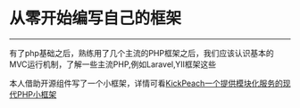 # 从零开始编写自己的框架
---

有了php基础之后，熟练用了几个主流的PHP框架之后，我们应该认识基本的MVC运行机制，了解一些主流PHP,例如Laravel,YII框架这些

本人借助开源组件写了一个小框架，详情可看[KickPeach一个提供模块化服务的现代PHP小框架](https://kickpeach.github.io/)